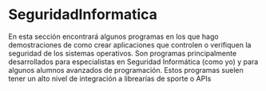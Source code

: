 # SeguridadInformatica
En esta sección encontrará algunos programas en los que hago demostraciones de como crear aplicaciones que controlen o verifiquen la seguridad de los sistemas operativos. Son programas principalmente desarrollados para especialistas en Seguridad Informática (como yo) y para algunos alumnos avanzados de programación. Estos programas suelen tener un alto nivel de integración a librearías de sporte o APIs
